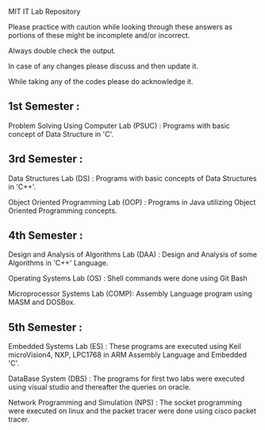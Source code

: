 MIT IT Lab Repository

Please practice with caution while looking through these answers as portions of these might be incomplete and/or incorrect.

Always double check the output.

In case of any changes please discuss and then update it. 

While taking any of the codes please do acknowledge it.

##  1st Semester :

Problem Solving Using Computer Lab (PSUC) : Programs with basic concept of Data Structure in 'C'.

##  3rd Semester :

Data Structures Lab (DS) : Programs with basic concepts of Data Structures in 'C++'.

Object Oriented Programming Lab (OOP) : Programs in Java utilizing Object Oriented Programming concepts.

##  4th Semester :

Design and Analysis of Algorithms Lab (DAA) : Design and Analysis of some Algorithms in 'C++' Language.

Operating Systems Lab (OS) : Shell commands were done using Git Bash 

Microprocessor Systems Lab (COMP): Assembly Language program using MASM and DOSBox.

##  5th Semester :

Embedded Systems Lab (ES) : These programs are executed using Keil microVision4, NXP, LPC1768 in ARM Assembly Language and Embedded 'C'.

DataBase System (DBS) : The programs for first two labs were executed using visual studio and thereafter the queries on oracle.

Network Programming and Simulation (NPS) : The socket programming were executed on linux and the packet tracer were done using cisco packet tracer.
 
